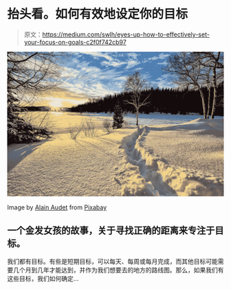 # 抬头看。如何有效地设定你的目标

> 原文：<https://medium.com/swlh/eyes-up-how-to-effectively-set-your-focus-on-goals-c2f0f742cb97>

![](img/342245a2cd2eb389fc74c0d2701fc983.png)

Image by [Alain Audet](https://pixabay.com/users/AlainAudet-631535/?utm_source=link-attribution&utm_medium=referral&utm_campaign=image&utm_content=636634) from [Pixabay](https://pixabay.com/?utm_source=link-attribution&utm_medium=referral&utm_campaign=image&utm_content=636634)

## 一个金发女孩的故事，关于寻找正确的距离来专注于目标。

我们都有目标。有些是短期目标，可以每天、每周或每月完成，而其他目标可能需要几个月到几年才能达到，并作为我们想要去的地方的路线图。那么，如果我们有这些目标，我们如何确定…